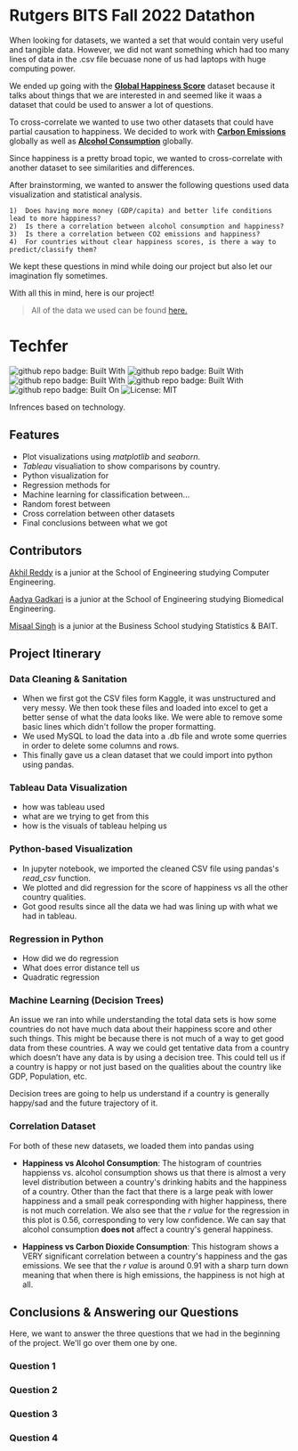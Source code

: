 # Rutgers BITS Fall 2022 Datathon

<!---
What they are grading us on: 
1) research questions
2) data analysis visualization and methodology 
3) coonclusion
4) reflection and improvements
-->
When looking for datasets, we wanted a set that would contain very useful and tangible data. However, we did not want something which had too many lines of data in the .csv file becuase none of us had laptops with huge computing power. 

We ended up going with the [**Global Happiness Score**](https://www.kaggle.com/datasets/unsdsn/world-happiness) dataset because it talks about things that we are interested in and seemed like it waas a dataset that could be used to answer a lot of questions. 

To cross-correlate we wanted to use two other datasets that could have partial causation to happiness. We decided to work with [**Carbon Emissions**](https://www.kaggle.com/datasets/ankanhore545/carbon-dioxide-emissions-of-the-world) globally as well as [**Alcohol Consumption**](https://www.kaggle.com/datasets/pralabhpoudel/alcohol-consumption-by-country) globally.

Since happiness is a pretty broad topic, we wanted to cross-correlate with another dataset to see similarities and differences. 

After brainstorming, we wanted to answer the following questions used data visualization and statistical analysis.

```
1)  Does having more money (GDP/capita) and better life conditions lead to more happiness?
2)  Is there a correlation between alcohol consumption and happiness? 
3)  Is there a correlation between CO2 emissions and happiness? 
4)  For countries without clear happiness scores, is there a way to predict/classify them?
```

We kept these questions in mind while doing our project but also let our imagination fly sometimes.

With all this in mind, here is our project!

>All of the data we used can be found [here.](https://github.com/akhilvreddy/Datathon/tree/main/Excel%20%26%20CSV/Original%20CSV%20Files)

# Techfer
![github repo badge: Built With](https://img.shields.io/badge/Using-Python-181717?color=blue)
![github repo badge: Built With](https://img.shields.io/badge/Using-Excel-181717?color=blue)
![github repo badge: Built With](https://img.shields.io/badge/Using-SQL-181717?color=blue)
![github repo badge: Built With](https://img.shields.io/badge/Using-Tableau-181717?color=blue)
![github repo badge: Built On](https://img.shields.io/badge/Built%20On-VSCode-181717?color=blue)
![License: MIT](https://img.shields.io/badge/License-MIT-green.svg)

Infrences based on technology.

## Features
- Plot visualizations using *matplotlib* and *seaborn*.
- *Tableau* visualiation to show comparisons by country.
- Python visualization for 
- Regression methods for 
- Machine learning for classification between...
- Random forest between 
- Cross correlation between other datasets 
- Final conclusions between what we got

## Contributors 
[Akhil Reddy](https://www.linkedin.com/in/akhilvreddy/) is a junior at the School of Engineering studying Computer Engineering. 

[Aadya Gadkari](https://www.linkedin.com/in/aadyagadkari/) is a junior at the School of Engineering studying Biomedical Engineering.

[Misaal Singh](https://www.linkedin.com/in/misaal-singh-531a1018b/) is a junior at the Business School studying Statistics & BAIT.

## Project Itinerary

### Data Cleaning & Sanitation
- When we first got the CSV files form Kaggle, it was unstructured and very messy. We then took these files and loaded into excel to get a better sense of what the data looks like. We were able to remove some basic lines which didn't follow the proper formatting.
- We used MySQL to load the data into a .db file and wrote some querries in order to delete some columns and rows.
- This finally gave us a clean dataset that we could import into python using pandas. 

### Tableau Data Visualization
- how was tableau used
- what are we trying to get from this
- how is the visuals of tableau helping us

### Python-based Visualization
- In jupyter notebook, we imported the cleaned CSV file using pandas's *read_csv* function.
- We plotted and did regression for the score of happiness vs all the other country qualities.
- Got good results since all the data we had was lining up with what we had in tableau.

### Regression in Python
- How did we do regression
- What does error distance tell us
- Quadratic regression

### Machine Learning (Decision Trees)
An issue we ran into while understanding the total data sets is how some countries do not have much data about their happiness score and other such things. This might be because there is not much of a way to get good data from these countries. A way we could get tentative data from a country which doesn’t have any data is by using a decision tree. This could tell us if a country is happy or not just based on the qualities about the country like GDP, Population, etc. 

Decision trees are going to help us understand if a country is generally happy/sad and the future trajectory of it.
 


### Correlation Dataset
For both of these new datasets, we loaded them into pandas using 

- **Happiness vs Alcohol Consumption**: The histogram of countries happienss vs. alcohol consumption shows us that there is almost a very level distribution between a country's drinking habits and the happiness of a country. Other than the fact that there is a large peak with lower happiness and a small peak corresponding with higher happiness, there is not much correlation. We also see that the *r value* for the regression in this plot is 0.56, corresponding to very low confidence. We can say that alcohol consumption **does not** affect a country's general happiness.

- **Happiness vs Carbon Dioxide Consumption**: This histogram shows a VERY significant correlation between a country's happiness and the gas emissions. We see that the *r value* is around 0.91 with a sharp turn down meaning that when there is high emissions, the happiness is not high at all. 
 

## Conclusions & Answering our Questions
Here, we want to answer the three questions that we had in the beginning of the project. We'll go over them one by one.

### Question 1

### Question 2

### Question 3

### Question 4
